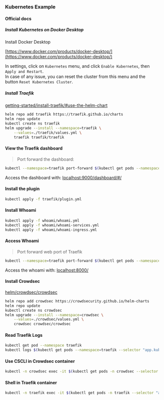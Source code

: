 ### Kubernetes Example

#### Official docs

##### Install Kubernetes on Docker Desktop

Install Docker Desktop

[https://www.docker.com/products/docker-desktop/](https://www.docker.com/products/docker-desktop/)

In settings, click on `Kubernetes` menu, and click `Enable Kubernetes`, then `Apply and Restart`.  
In case of any issue, you can reset the cluster from this menu and the button `Reset Kubernetes Cluster`.

##### Install Traefik

[getting-started/install-traefik/#use-the-helm-chart](https://doc.traefik.io/traefik/getting-started/install-traefik/#use-the-helm-chart)

```bash
helm repo add traefik https://traefik.github.io/charts
helm repo update
kubectl create ns traefik
helm upgrade --install --namespace=traefik \
    --values=./traefik/values.yml \
    traefik traefik/traefik
```

#### View the Traefik dashboard

> Port forward the dashboard:

```bash
kubectl --namespace=traefik port-forward $(kubectl get pods --namespace=traefik --selector "app.kubernetes.io/name=traefik" --output=name) 9000:9000
```

Access the dashboard with: [localhost:9000/dashboard/#/](http://localhost:9000/dashboard/#/)

#### Install the plugin

```bash
kubectl apply -f traefik/plugin.yml
```

#### Install Whoami
```bash
kubectl apply -f whoami/whoami.yml
kubectl apply -f whoami/whoami-services.yml
kubectl apply -f whoami/whoami-ingress.yml
```

#### Access Whoami

> Port forward web port of Traefik

```bash
kubectl --namespace=traefik port-forward $(kubectl get pods --namespace=traefik --selector "app.kubernetes.io/name=traefik" --output=name) 8000:8000
```

Access the whoami with: [localhost:8000/](http://localhost:8000/)

#### Install Crowdsec

[helm/crowdsec/crowdsec](https://artifacthub.io/packages/helm/crowdsec/crowdsec)

```bash
helm repo add crowdsec https://crowdsecurity.github.io/helm-charts
helm repo update
kubectl create ns crowdsec
helm upgrade --install --namespace=crowdsec \
    --values=./crowdsec/values.yml \
    crowdsec crowdsec/crowdsec
```

#### Read Traefik Logs

```bash
kubectl get pod --namespace traefik
kubectl logs $(kubectl get pods --namespace=traefik --selector "app.kubernetes.io/name=traefik" --output=name) --namespace traefik -f
```

#### Use CSCLI in Crowdsec container

```bash
kubectl -n crowdsec exec -it $(kubectl get pods -n crowdsec --selector "k8s-app=crowdsec,type=lapi" --output=name) bash
```


#### Shell in Traefik container

```bash
kubectl -n traefik exec -it $(kubectl get pods -n traefik --selector "app.kubernetes.io/name=traefik" --output=name) sh
```
